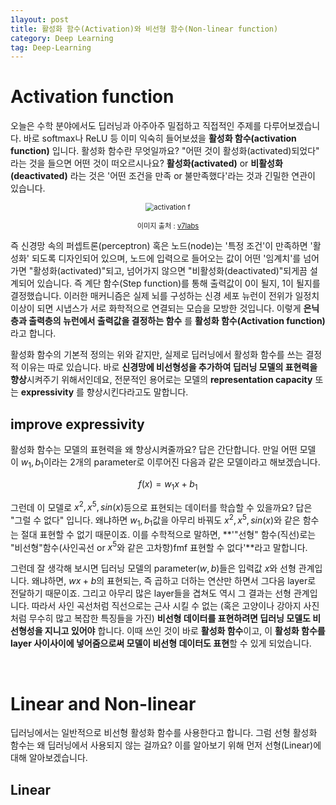 ```yaml
---
1layout: post
title: 활성화 함수(Activation)와 비선형 함수(Non-linear function)
category: Deep Learning
tag: Deep-Learning
---
```





# Activation function

오늘은 수학 분야에서도 딥러닝과 아주아주 밀접하고 직접적인 주제를 다루어보겠습니다. 바로 softmax나 ReLU 등 이미 익숙히 들어보셨을 **활성화 함수(activation function)** 입니다. 활성화 함수란 무엇일까요? "어떤 것이 활성화(activated)되었다" 라는 것을 들으면 어떤 것이 떠오르시나요? **활성화(activated)** or **비활성화(deactivated)** 라는 것은 '어떤 조건을 만족 or 불만족했다'라는 것과 긴밀한 연관이 있습니다.


<p align="center"><img src="https://user-images.githubusercontent.com/77891754/178718846-4f8c3f43-f76f-4676-b3c6-8306295f8002.png" alt="activation f" style="zoom:80%;" /></p>

<p align="center" style="font-size:80%">이미지 출처 : <a href="https://www.v7labs.com/blog/neural-networks-activation-functions">v7labs</a></p>


즉 신경망 속의 퍼셉트론(perceptron) 혹은 노드(node)는 '특정 조건'이 만족하면 '활성화' 되도록 디자인되어 있으며, 노드에 입력으로 들어오는 값이 어떤 '임계치'를 넘어가면 "활성화(activated)"되고, 넘어가지 않으면 "비활성화(deactivated)"되게끔 설계되어 있습니다. 즉 계단 함수(Step function)를 통해 출력값이 0이 될지, 1이 될지를 결정했습니다. 이러한 매커니즘은 실제 뇌를 구성하는 신경 세포 뉴런이 전위가 일정치 이상이 되면 시냅스가 서로 화학적으로 연결되는 모습을 모방한 것입니다. 이렇게 **은닉층과 출력층의 뉴런에서 출력값을 결정하는 함수** 를 **활성화 함수(Activation function)** 라고 합니다.


활성화 함수의 기본적 정의는 위와 같지만, 실제로 딥러닝에서 활성화 함수를 쓰는 결정적 이유는 따로 있습니다. 바로 **신경망에 비선형성을 추가하여 딥러닝 모델의 표현력을 향상**시켜주기 위해서인데요, 전문적인 용어로는 모델의 **representation capacity** 또는 **expressivity** 를 향상시킨다라고도 말합니다.



## improve expressivity

활성화 함수는 모델의 표현력을 왜 향상시켜줄까요? 답은 간단합니다. 만일 어떤 모델이 $w_1, b_1$이라는 2개의 parameter로 이루어진 다음과 같은 모델이라고 해보겠습니다.


$$
f(x)=w_1x+b_1
$$

그런데 이 모델로 $x^2, x^5, sin(x)$등으로 표현되는 데이터를 학습할 수 있을까요? 답은 "그럴 수 없다" 입니다. 왜냐하면 $w_1, b_1$값을 아무리 바꿔도 $x^2, x^5, sin(x)$와 같은 함수는 절대 표현할 수 없기 때문이죠. 이를 수학적으로 말하면, **'"선형" 함수(직선)로는 "비선형"함수(사인곡선 or $x^5$와 같은 고차항)fmf 표현할 수 없다'**라고 말합니다.

그런데 잘 생각해 보시면 딥러닝 모델의 parameter($w,b$)들은 입력값 $x$와 선형 관계입니다. 왜냐하면, $wx+b$의 표현되는, 즉 곱하고 더하는 연산만 하면서 그다음 layer로 전달하기 때문이죠. 그리고 아무리 많은 layer들을 겹쳐도 역시 그 결과는 선형 관계입니다. 따라서 사인 곡선처럼 직선으로는 근사 시킬 수 없는 (혹은 고양이나 강아지 사진처럼 무수히 많고 복잡한 특징들을 가진) **비선형 데이터를 표현하려면 딥러닝 모델도 비선형성을 지니고 있어야** 합니다. 이때 쓰인 것이 바로 **활성화 함수**이고, 이 **활성화 함수를 layer 사이사이에 넣어줌으로써 모델이 비선형 데이터도 표현**할 수 있게 되었습니다.




<br>

# Linear and Non-linear


딥러닝에서는 일반적으로 비선형 활성화 함수를 사용한다고 합니다. 그럼 선형 활성화 함수는 왜 딥러닝에서 사용되지 않는 걸까요? 이를 알아보기 위해 먼저 선형(Linear)에 대해 알아보겠습니다.

## Linear